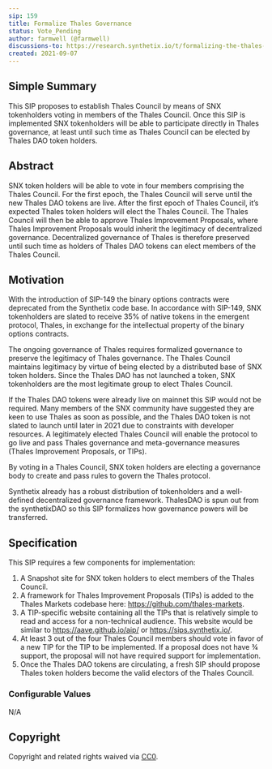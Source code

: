 ```yaml
---
sip: 159
title: Formalize Thales Governance
status: Vote_Pending
author: farmwell (@farmwell)
discussions-to: https://research.synthetix.io/t/formalizing-the-thales-council/428
created: 2021-09-07
---
```

<!--You can leave these HTML comments in your merged SIP and delete the visible duplicate text guides, they will not appear and may be helpful to refer to if you edit it again. This is the suggested template for new SIPs. Note that an SIP number will be assigned by an editor. When opening a pull request to submit your SIP, please use an abbreviated title in the filename, `sip-draft_title_abbrev.md`. The title should be 44 characters or less.-->

## Simple Summary

<!--"If you can't explain it simply, you don't understand it well enough." Simply describe the outcome the proposed changes intends to achieve. This should be non-technical and accessible to a casual community member.-->

This SIP proposes to establish Thales Council by means of SNX tokenholders voting in members of the Thales Council. Once this SIP is implemented SNX tokenholders will be able to participate directly in Thales governance, at least until such time as Thales Council can be elected by Thales DAO token holders.

## Abstract

<!--A short (~200 word) description of the proposed change, the abstract should clearly describe the proposed change. This is what *will* be done if the SIP is implemented, not *why* it should be done or *how* it will be done. If the SIP proposes deploying a new contract, write, "we propose to deploy a new contract that will do x".-->

SNX token holders will be able to vote in four members comprising the Thales Council. For the first epoch, the Thales Council will serve until the new Thales DAO tokens are live. After the first epoch of Thales Council, it’s expected Thales token holders will elect the Thales Council. The Thales Council will then be able to approve Thales Improvement Proposals, where Thales Improvement Proposals would inherit the legitimacy of decentralized governance. Decentralized governance of Thales is therefore preserved until such time as holders of Thales DAO tokens can elect members of the Thales Council. 

## Motivation

<!--This is the problem statement. This is the *why* of the SIP. It should clearly explain *why* the current state of the protocol is inadequate.  It is critical that you explain *why* the change is needed, if the SIP proposes changing how something is calculated, you must address *why* the current calculation is innaccurate or wrong. This is not the place to describe how the SIP will address the issue!-->

With the introduction of SIP-149 the binary options contracts were deprecated from the Synthetix code base. In accordance with SIP-149, SNX tokenholders are slated to receive 35% of native tokens in the emergent protocol, Thales, in exchange for the intellectual property of the binary options contracts. 

The ongoing governance of Thales requires formalized governance to preserve the legitimacy of Thales governance. The Thales Council maintains legitimacy by virtue of being elected by a distributed base of SNX token holders. Since the Thales DAO has not launched a token, SNX tokenholders are the most legitimate group to elect Thales Council. 

If the Thales DAO tokens were already live on mainnet this SIP would not be required. Many members of the SNX community have suggested they are keen to use Thales as soon as possible, and the Thales DAO token is not slated to launch until later in 2021 due to constraints with developer resources. A legitimately elected Thales Council will enable the protocol to go live and pass Thales governance and meta-governance measures (Thales Improvement Proposals, or TIPs). 

By voting in a Thales Council, SNX token holders are electing a governance body to create and pass rules to govern the Thales protocol. 

Synthetix already has a robust distribution of tokenholders and a well-defined decentralized governance framework. ThalesDAO is spun out from the synthetixDAO so this SIP formalizes how governance powers will be transferred.

## Specification

This SIP requires a few components for implementation:

1. A Snapshot site for SNX token holders to elect members of the Thales Council. 
2. A framework for Thales Improvement Proposals (TIPs) is added to the Thales Markets codebase here: https://github.com/thales-markets. 
3. A TIP-specific website containing all the TIPs that is relatively simple to read and access for a non-technical audience. This website would be similar to https://aave.github.io/aip/ or https://sips.synthetix.io/. 
4. At least 3 out of the four Thales Council members should vote in favor of a new TIP for the TIP to be implemented. If a proposal does not have ¾ support, the proposal will not have required support for implementation. 
5. Once the Thales DAO tokens are circulating, a fresh SIP should propose Thales token holders become the valid electors of the Thales Council. 

### Configurable Values

N/A

## Copyright

Copyright and related rights waived via [CC0](https://creativecommons.org/publicdomain/zero/1.0/).

